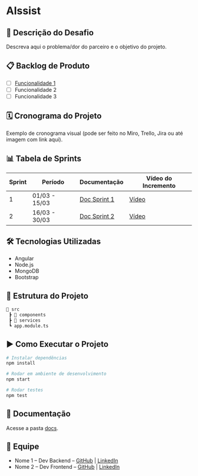 # AIssist

## 📌 Descrição do Desafio
Descreva aqui o problema/dor do parceiro e o objetivo do projeto.

## 📋 Backlog de Produto
- [ ] [Funcionalidade 1](https://github.com/DANFAGUNDES0/PimWeb/blob/main/docs/REQUISITOS.txt)
- [ ] Funcionalidade 2
- [ ] Funcionalidade 3

## 🗓️ Cronograma do Projeto
Exemplo de cronograma visual (pode ser feito no Miro, Trello, Jira ou até imagem com link aqui).

## 📊 Tabela de Sprints
| Sprint | Período        | Documentação | Vídeo do Incremento |
|--------|----------------|--------------|----------------------|
| 1      | 01/03 - 15/03  | [Doc Sprint 1](docs/Sprint1.md) | [Vídeo](https://youtube.com/xxxx) |
| 2      | 16/03 - 30/03  | [Doc Sprint 2](docs/Sprint2.md) | [Vídeo](https://youtube.com/xxxx) |

## 🛠 Tecnologias Utilizadas
- Angular
- Node.js
- MongoDB
- Bootstrap

## 📂 Estrutura do Projeto
```bash
📂 src
 ┣ 📂 components
 ┣ 📂 services
 ┗ app.module.ts
```

## ▶️ Como Executar o Projeto
```bash
# Instalar dependências
npm install

# Rodar em ambiente de desenvolvimento
npm start

# Rodar testes
npm test
```

## 📑 Documentação
Acesse a pasta [docs](./docs).

## 👥 Equipe
- Nome 1 – Dev Backend – [GitHub](https://github.com/xxx) | [LinkedIn](https://linkedin.com/in/xxx)
- Nome 2 – Dev Frontend – [GitHub](https://github.com/xxx) | [LinkedIn](https://linkedin.com/in/xxx)



